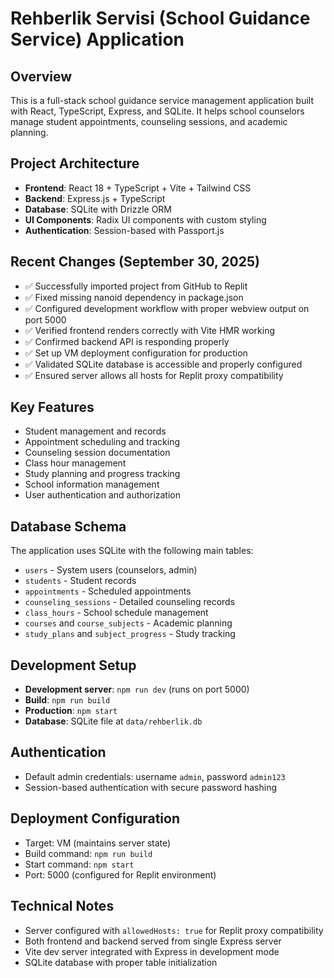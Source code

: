 # Rehberlik Servisi (School Guidance Service) Application

## Overview
This is a full-stack school guidance service management application built with React, TypeScript, Express, and SQLite. It helps school counselors manage student appointments, counseling sessions, and academic planning.

## Project Architecture
- **Frontend**: React 18 + TypeScript + Vite + Tailwind CSS
- **Backend**: Express.js + TypeScript
- **Database**: SQLite with Drizzle ORM
- **UI Components**: Radix UI components with custom styling
- **Authentication**: Session-based with Passport.js

## Recent Changes (September 30, 2025)
- ✅ Successfully imported project from GitHub to Replit
- ✅ Fixed missing nanoid dependency in package.json
- ✅ Configured development workflow with proper webview output on port 5000
- ✅ Verified frontend renders correctly with Vite HMR working
- ✅ Confirmed backend API is responding properly
- ✅ Set up VM deployment configuration for production
- ✅ Validated SQLite database is accessible and properly configured
- ✅ Ensured server allows all hosts for Replit proxy compatibility

## Key Features
- Student management and records
- Appointment scheduling and tracking
- Counseling session documentation
- Class hour management
- Study planning and progress tracking
- School information management
- User authentication and authorization

## Database Schema
The application uses SQLite with the following main tables:
- `users` - System users (counselors, admin)
- `students` - Student records
- `appointments` - Scheduled appointments
- `counseling_sessions` - Detailed counseling records
- `class_hours` - School schedule management
- `courses` and `course_subjects` - Academic planning
- `study_plans` and `subject_progress` - Study tracking

## Development Setup
- **Development server**: `npm run dev` (runs on port 5000)
- **Build**: `npm run build`
- **Production**: `npm start`
- **Database**: SQLite file at `data/rehberlik.db`

## Authentication
- Default admin credentials: username `admin`, password `admin123`
- Session-based authentication with secure password hashing

## Deployment Configuration
- Target: VM (maintains server state)
- Build command: `npm run build`
- Start command: `npm start`
- Port: 5000 (configured for Replit environment)

## Technical Notes
- Server configured with `allowedHosts: true` for Replit proxy compatibility
- Both frontend and backend served from single Express server
- Vite dev server integrated with Express in development mode
- SQLite database with proper table initialization
